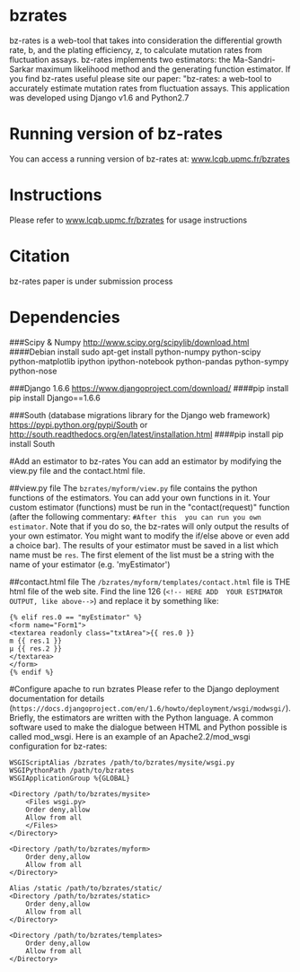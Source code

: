 # bzrates
bz-rates is a web-tool that takes into consideration the differential growth rate, b, and the plating efficiency, z, 
to calculate mutation rates from fluctuation assays. bz-rates implements two estimators: the Ma-Sandri-Sarkar maximum 
likelihood method and the generating function estimator. If you find bz-rates useful please site our paper: "bz-rates:
a web-tool to accurately estimate mutation rates from fluctuation assays.
This application was developed using Django v1.6 and Python2.7

# Running version of bz-rates
You can access a running version of bz-rates at: www.lcqb.upmc.fr/bzrates

# Instructions
Please refer to www.lcqb.upmc.fr/bzrates for usage instructions

# Citation
bz-rates paper is under submission process

# Dependencies
###Scipy & Numpy
	http://www.scipy.org/scipylib/download.html
####Debian install
	sudo apt-get install python-numpy python-scipy python-matplotlib ipython ipython-notebook python-pandas 		python-sympy python-nose

###Django 1.6.6
	https://www.djangoproject.com/download/
####pip install
	pip install Django==1.6.6

###South (database migrations library for the Django web framework)
	https://pypi.python.org/pypi/South or http://south.readthedocs.org/en/latest/installation.html
####pip install
	pip install South


#Add an estimator to bz-rates
You can add an estimator by modifying the view.py file and the contact.html file.

##view.py file
The ```bzrates/myform/view.py``` file contains the python functions of the estimators. You can add your own functions in it. 
Your custom estimator (functions) must be run in the "contact(request)" function (after the following commentary: 
```#After this  you can run you own estimator```. Note that if you do so, the bz-rates will only output the 
results of your own estimator. You might want to modify the if/else above or even add a choice bar).
The results of your estimator must be saved in a list which name must be ```res```. The first element of the list must
be a string with the name of your estimator (e.g. 'myEstimator')

##contact.html file
The ```/bzrates/myform/templates/contact.html``` file is THE html file of the web site. Find the line 126 (```<!-- HERE ADD 
YOUR ESTIMATOR OUTPUT, like above-->```) and replace it by something like:
  ``` 
  {% elif res.0 == "myEstimator" %}
  <form name="Form1">
  <textarea readonly class="txtArea">{{ res.0 }}
  m	{{ res.1 }}
  μ	{{ res.2 }}
  </textarea>
  </form>
  {% endif %}
  ```

#Configure apache to run bzrates
Please refer to the Django deployment documentation for details (```https://docs.djangoproject.com/en/1.6/howto/deployment/wsgi/modwsgi/```). 
Briefly, the estimators are written with the Python language. A common software used to make the dialogue between HTML and 
Python possible is called mod_wsgi. Here is an example of an Apache2.2/mod_wsgi configuration for bz-rates:

	
	WSGIScriptAlias /bzrates /path/to/bzrates/mysite/wsgi.py
	WSGIPythonPath /path/to/bzrates
	WSGIApplicationGroup %{GLOBAL}

	<Directory /path/to/bzrates/mysite>
	    <Files wsgi.py>
		Order deny,allow
		Allow from all
	    </Files>
	</Directory>

	<Directory /path/to/bzrates/myform>
	    Order deny,allow
	    Allow from all
	</Directory>

	Alias /static /path/to/bzrates/static/
	<Directory /path/to/bzrates/static>
	    Order deny,allow
	    Allow from all
	</Directory>

	<Directory /path/to/bzrates/templates>
	    Order deny,allow
	    Allow from all
	</Directory>

	

